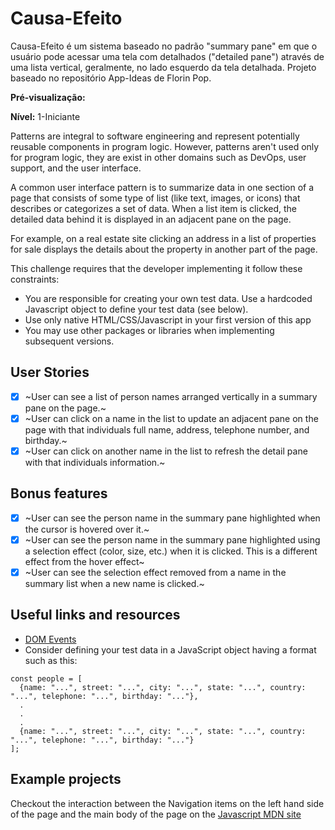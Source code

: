 # Causa-Efeito
Causa-Efeito é um sistema baseado no padrão "summary pane" em que o usuário pode acessar uma tela com detalhados ("detailed pane") através de uma lista vertical, geralmente, no lado esquerdo da tela detalhada. Projeto baseado no repositório App-Ideas de Florin Pop.

**Pré-visualização:**

**Nível:** 1-Iniciante

Patterns are integral to software engineering and represent potentially
reusable components in program logic. However, patterns aren't used only
for program logic, they are exist in other domains such as DevOps, user
support, and the user interface.

A common user interface pattern is to summarize data in one section of a page
that consists of some type of list (like text, images, or icons) that describes
or categorizes a set of data. When a list item is clicked, the detailed data
behind it is displayed in an adjacent pane on the page.

For example, on a real estate site clicking an address in a list of properties
for sale displays the details about the property in another part of the
page.

This challenge requires that the developer implementing it follow these
constraints:

-   You are responsible for creating your own test data. Use a hardcoded
    Javascript object to define your test data (see below).
-   Use only native HTML/CSS/Javascript in your first version of this app
-   You may use other packages or libraries when implementing subsequent
    versions.

## User Stories

-   [x] ~User can see a list of person names arranged vertically in a summary
        pane on the page.~
-   [x] ~User can click on a name in the list to update an adjacent pane on the
        page with that individuals full name, address, telephone number, and
        birthday.~
-   [x] ~User can click on another name in the list to refresh the detail pane
        with that individuals information.~

## Bonus features

-   [x] ~User can see the person name in the summary pane highlighted when the
        cursor is hovered over it.~
-   [x] ~User can see the person name in the summary pane highlighted
        using a selection effect (color, size, etc.) when it is clicked. This is a
        different effect from the hover effect~
-   [x] ~User can see the selection effect removed from a name in the summary
        list when a new name is clicked.~

## Useful links and resources

-   [DOM Events](https://developer.mozilla.org/en-US/docs/Web/API/Event)
-   Consider defining your test data in a JavaScript object having a format
    such as this:

```
const people = [
  {name: "...", street: "...", city: "...", state: "...", country: "...", telephone: "...", birthday: "..."},
  .
  .
  .
  {name: "...", street: "...", city: "...", state: "...", country: "...", telephone: "...", birthday: "..."}
];
```

## Example projects

Checkout the interaction between the Navigation items on the left hand side
of the page and the main body of the page on the [Javascript MDN site](https://developer.mozilla.org/en-US/docs/Web/JavaScript)
